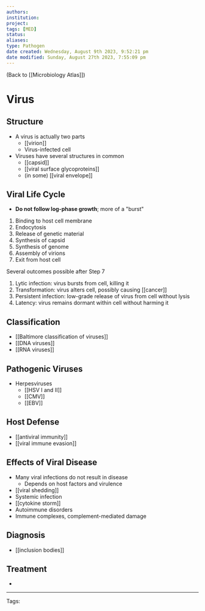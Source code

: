 ```yaml
---
authors: 
institution: 
project: 
tags: [MED]
status: 
aliases: 
type: Pathogen
date created: Wednesday, August 9th 2023, 9:52:21 pm
date modified: Sunday, August 27th 2023, 7:55:09 pm
---
```


(Back to [[Microbiology Atlas]])

# Virus

## Structure
- A virus is actually two parts
	- [[virion]]
	- Virus-infected cell
- Viruses have several structures in common
	- [[capsid]]
	- [[viral surface glycoproteins]]
	- (in some) [[viral envelope]]
## Viral Life Cycle
- **Do not follow log-phase growth**; more of a "burst"
1. Binding to host cell membrane
2. Endocytosis
3. Release of genetic material
4. Synthesis of capsid
5. Synthesis of genome
6. Assembly of virions
7. Exit from host cell

Several outcomes possible after Step 7
1. Lytic infection: virus bursts from cell, killing it
2. Transformation: virus alters cell, possibly causing [[cancer]]
3. Persistent infection: low-grade release of virus from cell without lysis
4. Latency: virus remains dormant within cell without harming it
## Classification
- [[Baltimore classification of viruses]]
- [[DNA viruses]]
- [[RNA viruses]]
## Pathogenic Viruses
- Herpesviruses
	- [[HSV I and II]]
	- [[CMV]]
	- [[EBV]]
## Host Defense
- [[antiviral immunity]]
- [[viral immune evasion]]
## Effects of Viral Disease
- Many viral infections do not result in disease
	- Depends on host factors and virulence
- [[viral shedding]]
- Systemic infection
- [[cytokine storm]]
- Autoimmune disorders
- Immune complexes, complement-mediated damage
## Diagnosis
- [[inclusion bodies]]
## Treatment
- 

---
Tags: